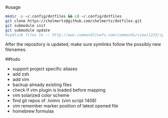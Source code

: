 #usage
```bash
mkdir -p ~/.config/dotfiles && cd ~/.config/dotfiles
git clone https://chelmertz@github.com/chelmertz/dotfiles.git
git submodule init
git submodule update
#symlink files to ~: http://www.commandlinefu.com/commands/view/1225/symlink-all-files-from-a-base-directory-to-a-target-directory
```

After the repository is updated, make sure symlinks follow the possibly new filenames.

##todo
 - support project specific aliases
 - add zsh
 - add vim
 - backup already existing files
 - check if vim plugin is loaded before mapping
 - vim solarized color scheme
 - find git repos of .lvimrc (vim script 1408)
 - vim remember marker position of latest opened file
 - homebrew formulas
